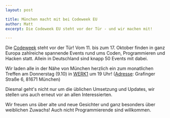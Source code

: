 ```yaml
---
layout: post

title: München macht mit bei Codeweek EU
author: Matt
excerpt: Die Codeweek EU steht vor der Tür - und wir machen mit!

---
```


Die [Codeweek][] steht vor der Tür! Vom 11. bis zum 17. Oktober finden in ganz Europa zahlreiche spannende Events rund ums Coden, Programmieren und Hacken statt. Allein in Deutschland sind knapp 50 Events mit dabei.

Wir laden alle in der Nähe von München herzlich ein zum monatlichen Treffen am Donnerstag (9.10) in [WERK1][] um 19 Uhr! ([Adresse][]: Grafinger Straße 6, 81671 München)

Diesmal geht's nicht nur um die üblichen Umsetzung und Updates, wir stellen uns auch erneut vor an allen Interessierten.

Wir freuen uns über alte und neue Gesichter und ganz besonders über weiblichen Zuwachs! Auch nicht Programmierende sind willkommen.

[Codeweek]: http://codeweek.eu
[WERK1]: http://www.werk1muenchen.de/
[Adresse]: http://osm.org/go/0JA1AfBLk-?node=2344668019
